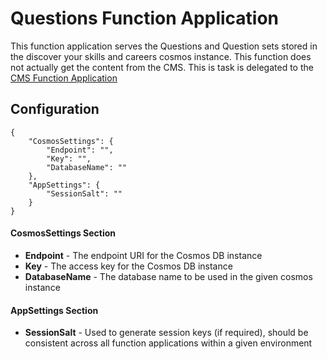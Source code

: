 # Questions Function Application

This function application serves the Questions and Question sets stored in the discover your skills and careers cosmos instance. This function does not actually get the content from the CMS. This is task is delegated to the [CMS Function Application](https://github.com/SkillsFundingAgency/dfc-discoverskillsandcareers/tree/develop/src/FunctionApps/Dfc.DiscoverSkillsAndCareers.CmsFunctionApp)

## Configuration

    {
        "CosmosSettings": {
            "Endpoint": "",
            "Key": "",
            "DatabaseName": ""
        },
        "AppSettings": {
            "SessionSalt": ""
        }
    }

#### CosmosSettings Section

* **Endpoint** - The endpoint URI for the Cosmos DB instance
* **Key** - The access key for the Cosmos DB instance
* **DatabaseName** - The database name to be used in the given cosmos instance

#### AppSettings Section

* **SessionSalt** - Used to generate session keys (if required), should be consistent across all function applications within a given environment


